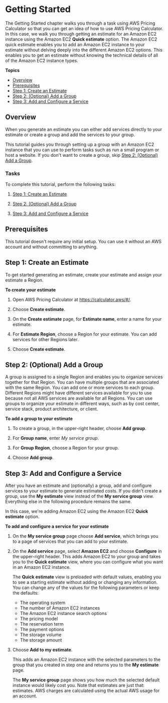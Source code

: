 # Getting Started<a name="getting-started"></a>

The Getting Started chapter walks you through a task using AWS Pricing Calculator so that you can get an idea of how to use AWS Pricing Calculator\. In this case, we walk you through getting an estimate for an Amazon EC2 instance using the Amazon EC2 **Quick estimate** option\. The Amazon EC2 quick estimate enables you to add an Amazon EC2 instance to your estimate without delving deeply into the different Amazon EC2 options\. This enables you to get an estimate without knowing the technical details of all of the Amazon EC2 instance types\.

**Topics**
+ [Overview](#overview)
+ [Prerequisites](#prereqs)
+ [Step 1: Create an Estimate](#step-1)
+ [Step 2: \(Optional\) Add a Group](#step-2)
+ [Step 3: Add and Configure a Service](#step-3)

## Overview<a name="overview"></a>

 When you generate an estimate you can either add services directly to your estimate or create a group and add the services to your group\.

This tutorial guides you through setting up a group with an Amazon EC2 instance that you can use to perform tasks such as run a small program or host a website\. If you don't want to create a group, skip [Step 2: \(Optional\) Add a Group](#step-2)\.

### Tasks<a name="overview-tasks"></a>

To complete this tutorial, perform the following tasks:

1. [Step 1: Create an Estimate](#step-1)

1. [Step 2: \(Optional\) Add a Group](#step-2)

1. [Step 3: Add and Configure a Service](#step-3)

## Prerequisites<a name="prereqs"></a>

This tutorial doesn't require any initial setup\. You can use it without an AWS account and without committing to anything\. 

## Step 1: Create an Estimate<a name="step-1"></a>

To get started generating an estimate, create your estimate and assign your estimate a Region\. <a name="create-estimate"></a>

**To create your estimate**

1. Open AWS Pricing Calculator at [https://calculator\.aws/\#/](https://calculator.aws/#/)\.

1. Choose **Create estimate**\.

1. On the **Create estimate** page, for **Estimate name**, enter a name for your estimate\.

1. For **Estimate Region**, choose a Region for your estimate\. You can add services for other Regions later\.

1. Choose **Create estimate**\.

## Step 2: \(Optional\) Add a Group<a name="step-2"></a>

A group is assigned to a single Region and enables you to organize services together for that Region\. You can have multiple groups that are associated with the same Region\. You can add one or more services to each group\. Different Regions might have different services available for you to use because not all AWS services are available for all Regions\. You can use groups to organize your estimate in different ways, such as by cost center, service stack, product architecture, or client\.<a name="add-group"></a>

**To add a group to your estimate**

1. To create a group, in the upper\-right header, choose **Add group**\.

1. For **Group name**, enter *My service group*\. 

1. For **Group Region**, choose a Region for your group\.

1. Choose **Add group**\.

## Step 3: Add and Configure a Service<a name="step-3"></a>

After you have an estimate and \(optionally\) a group, add and configure services to your estimate to generate estimated costs\. If you didn't create a group, use the **My estimate** view instead of the **My service group** view\. Everything else in the following procedure remains the same\.

In this case, we're adding Amazon EC2 using the Amazon EC2 **Quick estimate** option\. <a name="generate-quick-estimate"></a>

**To add and configure a service for your estimate**

1. On the **My service group** page choose **Add service**, which brings you to a page of services that you can add to your estimate\.

1. On the **Add service** page, select **Amazon EC2** and choose **Configure** in the upper\-right header\. This adds Amazon EC2 to your group and takes you to the **Quick estimate** view, where you can configure what you want in an Amazon EC2 instance\.

   The **Quick estimate** view is preloaded with default values, enabling you to see a starting estimate without adding or changing any information\. You can change any of the values for the following parameters or keep the defaults:
   + The operating system
   + The number of Amazon EC2 instances
   + The Amazon EC2 instance search options
   + The pricing model
   + The reservation term
   + The payment options
   + The storage volume
   + The storage amount

1. Choose **Add to my estimate**\.

   This adds an Amazon EC2 instance with the selected parameters to the group that you created in step one and returns you to the **My estimate** page\. 

   The **My service group** page shows you how much the selected default instance would likely cost you\. Note that estimates are just that: estimates\. AWS charges are calculated using the actual AWS usage for an account\.